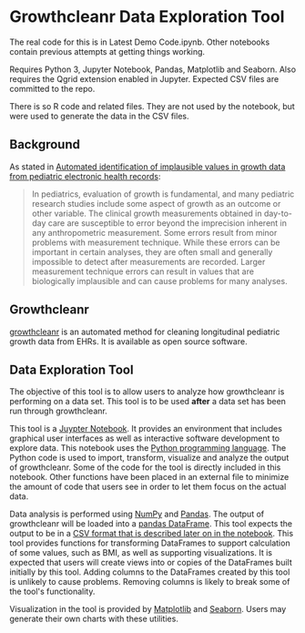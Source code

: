 # Growthcleanr Data Exploration Tool

The real code for this is in Latest Demo Code.ipynb. Other notebooks contain previous attempts at
getting things working.

Requires Python 3, Jupyter Notebook, Pandas, Matplotlib and Seaborn. Also requires the Qgrid extension
enabled in Jupyter. Expected CSV files are committed to the repo.

There is so R code and related files. They are not used by the notebook, but were used to generate the data in the CSV files.

## Background

As stated in [Automated identification of implausible values in growth data from pediatric electronic health records](https://academic.oup.com/jamia/article/24/6/1080/3767271):

> In pediatrics, evaluation of growth is fundamental, and many pediatric research studies include some aspect of growth as an outcome or other variable. The clinical growth measurements obtained in day-to-day care are susceptible to error beyond the imprecision inherent in any anthropometric measurement. Some errors result from minor problems with measurement technique. While these errors can be important in certain analyses, they are often small and generally impossible to detect after measurements are recorded. Larger measurement technique errors can result in values that are biologically implausible and can cause problems for many analyses.

## Growthcleanr

[growthcleanr](https://github.com/carriedaymont/growthcleanr) is an automated method for cleaning longitudinal pediatric growth data from EHRs. It is available as open source software.

## Data Exploration Tool

The objective of this tool is to allow users to analyze how growthcleanr is performing on a data set. This tool is to be used **after** a data set has been run through growthcleanr.

This tool is a [Juypter Notebook](https://jupyter.org/). It provides an environment that includes graphical user interfaces as well as interactive software development to explore data. This notebook uses the [Python programming language](https://www.python.org/). The Python code is used to import, transform, visualize and analyze the output of growthcleanr. Some of the code for the tool is directly included in this notebook. Other functions have been placed in an external file to minimize the amount of code that users see in order to let them focus on the actual data.

Data analysis is performed using [NumPy](https://numpy.org/) and [Pandas](https://pandas.pydata.org/). The output of growthcleanr will be loaded into a [pandas DataFrame](https://pandas.pydata.org/pandas-docs/stable/reference/api/pandas.DataFrame.html). This tool expects the output to be in a [CSV format that is described later on in the notebook](#input_structure). This tool provides functions for transforming DataFrames to support calculation of some values, such as BMI, as well as supporting visualizations. It is expected that users will create views into or copies of the DataFrames built initially by this tool. Adding columns to the DataFrames created by this tool is unlikely to cause problems. Removing columns is likely to break some of the tool's functionality.

Visualization in the tool is provided by [Matplotlib](https://matplotlib.org/) and [Seaborn](http://seaborn.pydata.org/). Users may generate their own charts with these utilities.
